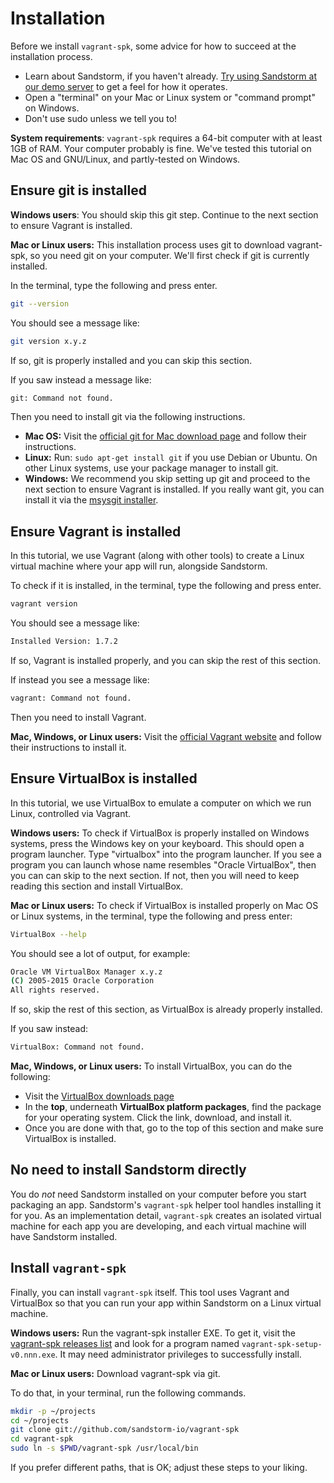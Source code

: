 # Installation

Before we install `vagrant-spk`, some advice for how to succeed at the
installation process.

* Learn about Sandstorm, if you haven't already. [Try using Sandstorm at our demo server](https://demo.sandstorm.io) to get a feel for how it operates.
* Open a "terminal" on your Mac or Linux system or "command prompt" on Windows.
* Don't use sudo unless we tell you to!

**System requirements**: `vagrant-spk` requires a 64-bit computer with
at least 1GB of RAM. Your computer probably is fine. We've tested this
tutorial on Mac OS and GNU/Linux, and partly-tested on Windows.

## Ensure git is installed

**Windows users**: You should skip this git step. Continue to the next section to ensure Vagrant is
installed.

**Mac or Linux users:** This installation process uses git to download vagrant-spk, so you need git
on your computer. We'll first check if git is currently installed.

In the terminal, type the following and press enter.

```bash
git --version
```

You should see a message like:

```bash
git version x.y.z
```

If so, git is properly installed and you can skip this section.

If you saw instead a message like:

```bash
git: Command not found.
```

Then you need to install git via the following instructions.

* **Mac OS:** Visit the [official git for Mac download page](https://git-scm.com/download/mac) and
  follow their instructions.
* **Linux:** Run: `sudo apt-get install git` if you use Debian or Ubuntu. On other Linux systems, use
  your package manager to install git.
* **Windows:** We recommend you skip setting up git and proceed to the next section to ensure
  Vagrant is installed. If you really want git, you can install it via the [msysgit
  installer](https://msysgit.github.io/).

## Ensure Vagrant is installed

In this tutorial, we use Vagrant (along with other tools) to create a Linux
virtual machine where your app will run, alongside Sandstorm.

To check if it is installed, in the terminal, type the following and press enter.

```bash
vagrant version
```

You should see a message like:

```bash
Installed Version: 1.7.2
```

If so, Vagrant is installed properly, and you can skip the rest of this section.

If instead you see a message like:

```bash
vagrant: Command not found.
```

Then you need to install Vagrant.

**Mac, Windows, or Linux users:** Visit the [official Vagrant website](http://vagrantup.com/) and
follow their instructions to install it.

## Ensure VirtualBox is installed

In this tutorial, we use VirtualBox to emulate a computer on which we run Linux, controlled via
Vagrant.

**Windows users:** To check if VirtualBox is properly installed on Windows systems, press the
Windows key on your keyboard. This should open a program launcher. Type "virtualbox" into the
program launcher. If you see a program you can launch whose name resembles "Oracle VirtualBox", then
you can can skip to the next section. If not, then you will need to keep reading this section and
install VirtualBox.

**Mac or Linux users:** To check if VirtualBox is installed properly on Mac OS or Linux systems,
in the terminal, type the following and press enter:

```bash
VirtualBox --help
```

You should see a lot of output, for example:

```bash
Oracle VM VirtualBox Manager x.y.z
(C) 2005-2015 Oracle Corporation
All rights reserved.
```

If so, skip the rest of this section, as VirtualBox is already properly installed.

If you saw instead:

```bash
VirtualBox: Command not found.
```

**Mac, Windows, or Linux users:** To install VirtualBox, you can do the following:

* Visit the [VirtualBox downloads page](https://www.virtualbox.org/wiki/Downloads)
* In the **top**, underneath **VirtualBox platform packages**, find the package for your operating system. Click the link, download, and install it.
* Once you are done with that, go to the top of this section and make sure VirtualBox is installed.

## No need to install Sandstorm directly

You do _not_ need Sandstorm installed on your computer before you start packaging an
app. Sandstorm's `vagrant-spk` helper tool handles installing it for you. As an implementation
detail, `vagrant-spk` creates an isolated virtual machine for each app you are developing, and each
virtual machine will have Sandstorm installed.

## Install `vagrant-spk`

Finally, you can install `vagrant-spk` itself. This tool uses Vagrant
and VirtualBox so that you can run your app within Sandstorm on a
Linux virtual machine.

**Windows users:** Run the vagrant-spk installer EXE. To get it, visit the [vagrant-spk releases
list](https://github.com/sandstorm-io/vagrant-spk/releases) and look for a program named
`vagrant-spk-setup-v0.nnn.exe`. It may need administrator privileges to successfully install.

**Mac or Linux users:** Download vagrant-spk via git.

To do that, in your terminal, run the following commands.

```bash
mkdir -p ~/projects
cd ~/projects
git clone git://github.com/sandstorm-io/vagrant-spk
cd vagrant-spk
sudo ln -s $PWD/vagrant-spk /usr/local/bin
```

If you prefer different paths, that is OK; adjust these steps to your liking.

